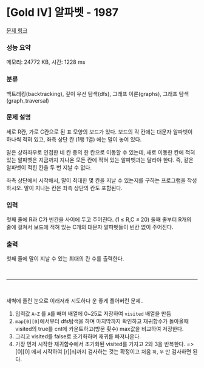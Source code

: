 # [Gold IV] 알파벳 - 1987

[문제 링크](https://www.acmicpc.net/problem/1987)

### 성능 요약

메모리: 24772 KB, 시간: 1228 ms

### 분류

백트래킹(backtracking), 깊이 우선 탐색(dfs), 그래프 이론(graphs), 그래프 탐색(graph_traversal)

### 문제 설명

<p>세로 R칸, 가로 C칸으로 된 표 모양의 보드가 있다. 보드의 각 칸에는 대문자 알파벳이 하나씩 적혀 있고, 좌측 상단 칸 (1행 1열) 에는 말이 놓여 있다.</p>

<p>말은 상하좌우로 인접한 네 칸 중의 한 칸으로 이동할 수 있는데, 새로 이동한 칸에 적혀 있는 알파벳은 지금까지 지나온 모든 칸에 적혀 있는 알파벳과는 달라야 한다. 즉, 같은 알파벳이 적힌 칸을 두 번 지날 수 없다.</p>

<p>좌측 상단에서 시작해서, 말이 최대한 몇 칸을 지날 수 있는지를 구하는 프로그램을 작성하시오. 말이 지나는 칸은 좌측 상단의 칸도 포함된다.</p>

### 입력

 <p>첫째 줄에 R과 C가 빈칸을 사이에 두고 주어진다. (1 ≤ R,C ≤ 20) 둘째 줄부터 R개의 줄에 걸쳐서 보드에 적혀 있는 C개의 대문자 알파벳들이 빈칸 없이 주어진다.</p>

### 출력

 <p>첫째 줄에 말이 지날 수 있는 최대의 칸 수를 출력한다.</p>



<br>

---

<br>

새벽에 졸린 눈으로 이래저래 시도하다 운 좋게 풀어버린 문제..

1. 입력값 `A~Z` 를 `A`를 빼며 배열에 0~25로 저장하여 `visited` 배열을 만듬
2. `map[0][0]`에서부터 dfs탐색을 하며 마지막까지 확인하고 재귀함수가 돌아올때 visited의  true를 cnt에 카운트하고(방문 횟수) max값을 비교하여 저장한다.
3. 그리고 visited를 false로 초기화하며 재귀를 빠져나온다.
4. 가장 먼저 시작한 재귀함수에서 초기화된 visited를 가지고 2와 3을 반복한다.
=> [0][0] 에서 시작하여 [r][n]까지 검사하는 것는 확정이고 처음 `하`, `우` 만 검사하면 된다.

